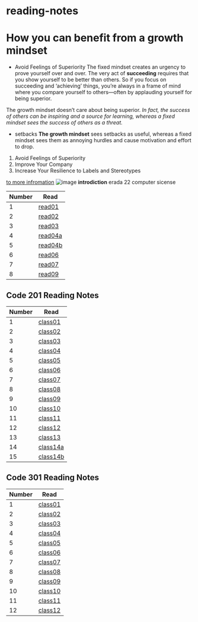 # reading-notes
# How you can benefit from a growth mindset
- Avoid Feelings of Superiority
The fixed mindset creates an urgency to prove yourself over and over. The very act of **succeeding** requires that you show yourself to be better than others. So if you focus on succeeding and ‘achieving’ things, you’re always in a frame of mind where you compare yourself to others—often by applauding yourself for being superior.

The growth mindset doesn’t care about being superior. *In fact, the success of others can be inspiring and a source for learning, whereas a fixed mindset sees the success of others as a threat.*
- setbacks
**The growth mindset** sees setbacks as useful, whereas a fixed mindset sees them as annoying hurdles and cause motivation and effort to drop.

1. Avoid Feelings of Superiority
2. Improve Your Company
3. Increase Your Resilience to Labels and Stereotypes

[to more infromation](https://www.shortform.com/blog/benefits-of-growth-mindset/)
![image](https://3kllhk1ibq34qk6sp3bhtox1-wpengine.netdna-ssl.com/wp-content/uploads/2015/11/growth-mindset.png)
**introdiction**
erada
22
computer sicense

|Number|Read|
|-----|----|
|1|[read01](read01.md)|
|2|[read02](read02.md)|
|3|[read03](read03.md)|
|4|[read04a](read04a.md)|
|5|[read04b](read04b.md)|
|6|[read06](read06.md)|
|7|[read07](read07.md)|
|8|[read09](read09.md)|



## Code 201 Reading Notes


|Number|Read|
|------|----|
|1|[class01](class01.md)|
|2|[class02](class02.md)|
|3|[class03](class03.md)|
|4|[class04](class04.md)|
|5|[class05](class05.md)|
|6|[class06](class06.md)|
|7|[class07](class07.md)|
|8|[class08](class08.md)|
|9|[class09](class09.md)|
|10|[class10](class10.md)|
|11|[class11](class11.md)|
|12|[class12](class12.md)|
|13|[class13](class13.md)|
|14|[class14a](class14a.md)|
|15|[class14b](class14b.md)|


## Code 301 Reading Notes



|Number|Read|
|------|----|
|1|[class01](class-01.md)|
|2|[class02](class-02.md)|
|3|[class03](class-03.md)|
|4|[class04](class-04.md)|
|5|[class05](class-05.md)|
|6|[class06](class-06.md)|
|7|[class07](class-07.md)|
|8|[class08](class-08.md)|
|9|[class09](class-09.md)|
|10|[class10](class-10.md)|
|11|[class11](class-11.md)|
|12|[class12](class-12.md)|